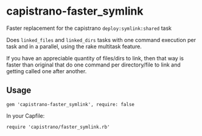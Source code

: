 # capistrano-faster_symlink

Faster replacement for the capistrano `deploy:symlink:shared` task

Does `linked_files` and `linked_dirs` tasks with one command execution per task and in a parallel,
using the rake multitask feature.

If you have an appreciable quantity of files/dirs to link, then that way is faster than original
that do one command per directory/file to link and getting called one after another.

## Usage

`gem 'capistrano-faster_symlink', require: false`

In your Capfile:

`require 'capistrano/faster_symlink.rb'`

